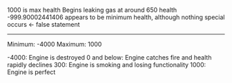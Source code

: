 1000 is max health
Begins leaking gas at around 650 health
-999.90002441406 appears to be minimum health, although nothing special occurs <- false statement

-------------------------
Minimum: -4000
Maximum: 1000

-4000: Engine is destroyed
0 and below: Engine catches fire and health rapidly declines
300: Engine is smoking and losing functionality
1000: Engine is perfect